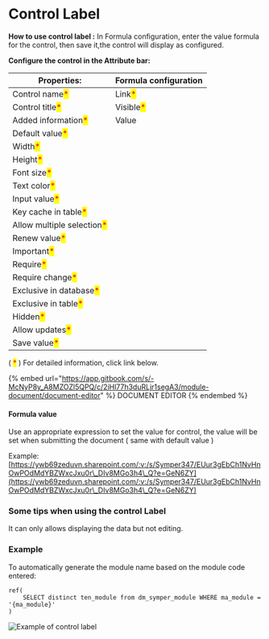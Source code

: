 # Control Label

**How to use control label :** In Formula configuration, enter the value formula for the control, then save it,the control will display as configured.&#x20;

&#x20;  **Configure the control in the Attribute bar:**

| Properties:                                                | Formula configuration                     |
| ---------------------------------------------------------- | ----------------------------------------- |
| Control name<mark style="color:red;">\*</mark>             | Link<mark style="color:red;">\*</mark>    |
| Control title<mark style="color:red;">\*</mark>            | Visible<mark style="color:red;">\*</mark> |
| Added information<mark style="color:red;">\*</mark>        | Value                                     |
| Default value<mark style="color:red;">\*</mark>            |                                           |
| Width<mark style="color:red;">\*</mark>                    |                                           |
| Height<mark style="color:red;">\*</mark>                   |                                           |
| Font size<mark style="color:red;">\*</mark>                |                                           |
| Text color<mark style="color:red;">\*</mark>               |                                           |
| Input value<mark style="color:red;">\*</mark>              |                                           |
| Key cache in table<mark style="color:red;">\*</mark>       |                                           |
| Allow multiple selection<mark style="color:red;">\*</mark> |                                           |
| Renew value<mark style="color:red;">\*</mark>              |                                           |
| Important<mark style="color:red;">\*</mark>                |                                           |
| Require<mark style="color:red;">\*</mark>                  |                                           |
| Require change<mark style="color:red;">\*</mark>           |                                           |
| Exclusive in database<mark style="color:red;">\*</mark>    |                                           |
| Exclusive in table<mark style="color:red;">\*</mark>       |                                           |
| Hidden<mark style="color:red;">\*</mark>                   |                                           |
| Allow updates<mark style="color:red;">\*</mark>            |                                           |
| Save value<mark style="color:red;">\*</mark>               |                                           |





( <mark style="color:red;">\*</mark> ) For detailed information, click link below.

{% embed url="https://app.gitbook.com/s/-McNyP8y_A8MZOZl5QPQ/c/2iHl77h3duRLjr1segA3/module-document/document-editor" %}
DOCUMENT EDITOR
{% endembed %}



#### Formula value

Use an appropriate expression to set the value for control, the value will be set when submitting the document ( same with default value )

Example:[https://ywb69zeduvn.sharepoint.com/:v:/s/Symper347/EUur3gEbCh1NvHnOwPOdMdYBZWxcJxu0r\_DIv8MGo3h4\_Q?e=GeN6ZY](https://ywb69zeduvn.sharepoint.com/:v:/s/Symper347/EUur3gEbCh1NvHnOwPOdMdYBZWxcJxu0r\_DIv8MGo3h4\_Q?e=GeN6ZY)

### Some tips when using the control Label

It can only allows displaying the data but not editing.

### Example

To automatically generate the module name based on the module code entered:

```
ref(
    SELECT distinct ten_module from dm_symper_module WHERE ma_module = '{ma_module}'
)
```

![Example of control label](<../../.gitbook/assets/image (140).png>)
